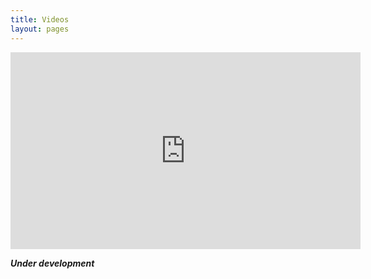```yaml
---
title: Videos
layout: pages
---
```



<p align="center">
  <iframe width="560" height="315" src="https://www.youtube.com/embed/tQ92CLS6L84" title="YouTube video player" frameborder="0" allow="accelerometer; autoplay; clipboard-write; encrypted-media; gyroscope; picture-in-picture" allowfullscreen></iframe>
</p>


***Under development***

